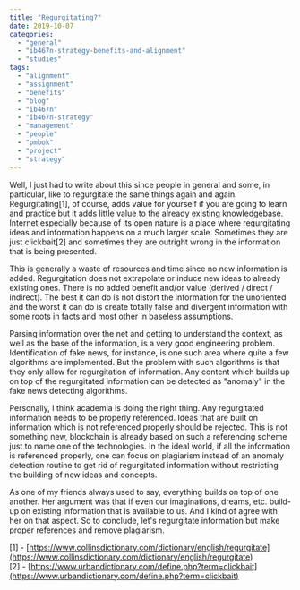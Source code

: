 ```yaml
---
title: "Regurgitating?"
date: 2019-10-07
categories: 
  - "general"
  - "ib467n-strategy-benefits-and-alignment"
  - "studies"
tags: 
  - "alignment"
  - "assignment"
  - "benefits"
  - "blog"
  - "ib467n"
  - "ib467n-strategy"
  - "management"
  - "people"
  - "pmbok"
  - "project"
  - "strategy"
---
```


Well, I just had to write about this since people in general and some, in particular, like to regurgitate the same things again and again. Regurgitating\[1\], of course, adds value for yourself if you are going to learn and practice but it adds little value to the already existing knowledgebase. Internet especially because of its open nature is a place where regurgitating ideas and information happens on a much larger scale. Sometimes they are just clickbait\[2\] and sometimes they are outright wrong in the information that is being presented.

This is generally a waste of resources and time since no new information is added. Regurgitation does not extrapolate or induce new ideas to already existing ones. There is no added benefit and/or value (derived / direct / indirect). The best it can do is not distort the information for the unoriented and the worst it can do is create totally false and divergent information with some roots in facts and most other in baseless assumptions.

Parsing information over the net and getting to understand the context, as well as the base of the information, is a very good engineering problem. Identification of fake news, for instance, is one such area where quite a few algorithms are implemented. But the problem with such algorithms is that they only allow for regurgitation of information. Any content which builds up on top of the regurgitated information can be detected as "anomaly" in the fake news detecting algorithms.

Personally, I think academia is doing the right thing. Any regurgitated information needs to be properly referenced. Ideas that are built on information which is not referenced properly should be rejected. This is not something new, blockchain is already based on such a referencing scheme just to name one of the technologies. In the ideal world, if all the information is referenced properly, one can focus on plagiarism instead of an anomaly detection routine to get rid of regurgitated information without restricting the building of new ideas and concepts.

As one of my friends always used to say, everything builds on top of one another. Her argument was that if even our imaginations, dreams, etc. build-up on existing information that is available to us. And I kind of agree with her on that aspect. So to conclude, let's regurgitate information but make proper references and remove plagiarism.

\[1\] - [https://www.collinsdictionary.com/dictionary/english/regurgitate](https://www.collinsdictionary.com/dictionary/english/regurgitate)  
\[2\] - [https://www.urbandictionary.com/define.php?term=clickbait](https://www.urbandictionary.com/define.php?term=clickbait)
